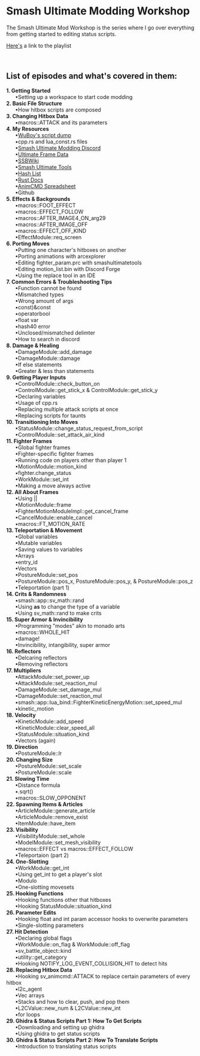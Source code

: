 # Smash Ultimate Modding Workshop
The Smash Ultimate Mod Workshop is the series where I go over everything from getting started to editing status scripts.

<a href="https://www.youtube.com/playlist?list=PLJ8C0Hk2ZKHvxjfFylRUIbVnDUvxLdejh">Here's</a> a link to the playlist

<br><h2>List of episodes and what's covered in them:</h2>
<b>1. Getting Started</b>
<br>&nbsp;&nbsp;&nbsp;&nbsp;&nbsp;&nbsp;•Setting up a workspace to start code modding
<br><b>2. Basic File Structure</b>
  <br>&nbsp;&nbsp;&nbsp;&nbsp;&nbsp;&nbsp;•How hitbox scripts are composed
<br><b>3. Changing Hitbox Data</b>
  <br>&nbsp;&nbsp;&nbsp;&nbsp;&nbsp;&nbsp;•macros::ATTACK and its parameters
<br><b>4. My Resources</b>
  <br>&nbsp;&nbsp;&nbsp;&nbsp;&nbsp;&nbsp;•<a href="https://github.com/WuBoytH/SSBU-Dumped-Scripts/tree/main/smashline">WuBoy's script dump</a>
  <br>&nbsp;&nbsp;&nbsp;&nbsp;&nbsp;&nbsp;•cpp.rs and lua_const.rs files
  <br>&nbsp;&nbsp;&nbsp;&nbsp;&nbsp;&nbsp;•<a href="https://discord.gg/ASJyTrZ">Smash Ultimate Modding Discord</a>
  <br>&nbsp;&nbsp;&nbsp;&nbsp;&nbsp;&nbsp;•<a href="https://ultimateframedata.com/">Ultimate Frame Data</a>
  <br>&nbsp;&nbsp;&nbsp;&nbsp;&nbsp;&nbsp;•<a href="https://www.ssbwiki.com/">SSBWiki</a>
  <br>&nbsp;&nbsp;&nbsp;&nbsp;&nbsp;&nbsp;•<a href="https://smashultimatetools.com/">Smash Ultimate Tools</a>
  <br>&nbsp;&nbsp;&nbsp;&nbsp;&nbsp;&nbsp;•<a href="https://raw.githubusercontent.com/ultimate-research/param-labels/master/ParamLabels.csv">Hash List</a>
  <br>&nbsp;&nbsp;&nbsp;&nbsp;&nbsp;&nbsp;•<a href="https://ultimate-research.github.io/skyline-rs-template/doc/smash/index.html">Rust Docs</a>
  <br>&nbsp;&nbsp;&nbsp;&nbsp;&nbsp;&nbsp;•<a href="https://docs.google.com/spreadsheets/d/1q_TpWoQkr9YWgQ7fc3JpHuU9zKfCLtl80Uodcyc0NPY/edit#gid=0">AnimCMD Spreadsheet</a>
  <br>&nbsp;&nbsp;&nbsp;&nbsp;&nbsp;&nbsp;•Github
<br><b>5. Effects & Backgrounds</b>
  <br>&nbsp;&nbsp;&nbsp;&nbsp;&nbsp;&nbsp;•macros::FOOT_EFFECT
  <br>&nbsp;&nbsp;&nbsp;&nbsp;&nbsp;&nbsp;•macros::EFFECT_FOLLOW
  <br>&nbsp;&nbsp;&nbsp;&nbsp;&nbsp;&nbsp;•macros::AFTER_IMAGE4_ON_arg29
  <br>&nbsp;&nbsp;&nbsp;&nbsp;&nbsp;&nbsp;•macros::AFTER_IMAGE_OFF
  <br>&nbsp;&nbsp;&nbsp;&nbsp;&nbsp;&nbsp;•macros::EFFECT_OFF_KIND
  <br>&nbsp;&nbsp;&nbsp;&nbsp;&nbsp;&nbsp;•EffectModule::req_screen
<br><b>6. Porting Moves</b>
  <br>&nbsp;&nbsp;&nbsp;&nbsp;&nbsp;&nbsp;•Putting one character's hitboxes on another
  <br>&nbsp;&nbsp;&nbsp;&nbsp;&nbsp;&nbsp;•Porting animations with arcexplorer
  <br>&nbsp;&nbsp;&nbsp;&nbsp;&nbsp;&nbsp;•Editing fighter_param.prc with smashultimatetools
  <br>&nbsp;&nbsp;&nbsp;&nbsp;&nbsp;&nbsp;•Editing motion_list.bin with Discord Forge
  <br>&nbsp;&nbsp;&nbsp;&nbsp;&nbsp;&nbsp;•Using the replace tool in an IDE
<br><b>7. Common Errors & Troubleshooting Tips</b>
  <br>&nbsp;&nbsp;&nbsp;&nbsp;&nbsp;&nbsp;•Function cannot be found
  <br>&nbsp;&nbsp;&nbsp;&nbsp;&nbsp;&nbsp;•Mismatched types
  <br>&nbsp;&nbsp;&nbsp;&nbsp;&nbsp;&nbsp;•Wrong amount of args
  <br>&nbsp;&nbsp;&nbsp;&nbsp;&nbsp;&nbsp;•const)&const
  <br>&nbsp;&nbsp;&nbsp;&nbsp;&nbsp;&nbsp;•operatorbool
  <br>&nbsp;&nbsp;&nbsp;&nbsp;&nbsp;&nbsp;•float var
  <br>&nbsp;&nbsp;&nbsp;&nbsp;&nbsp;&nbsp;•hash40 error
  <br>&nbsp;&nbsp;&nbsp;&nbsp;&nbsp;&nbsp;•Unclosed/mismatched delimter
  <br>&nbsp;&nbsp;&nbsp;&nbsp;&nbsp;&nbsp;•How to search in discord 
<br><b>8. Damage & Healing</b>
  <br>&nbsp;&nbsp;&nbsp;&nbsp;&nbsp;&nbsp;•DamageModule::add_damage
  <br>&nbsp;&nbsp;&nbsp;&nbsp;&nbsp;&nbsp;•DamageModule::damage
  <br>&nbsp;&nbsp;&nbsp;&nbsp;&nbsp;&nbsp;•If else statements
  <br>&nbsp;&nbsp;&nbsp;&nbsp;&nbsp;&nbsp;•Greater & less than statements
<br><b>9. Getting Player Inputs</b>
  <br>&nbsp;&nbsp;&nbsp;&nbsp;&nbsp;&nbsp;•ControlModule::check_button_on
  <br>&nbsp;&nbsp;&nbsp;&nbsp;&nbsp;&nbsp;•ControlModule::get_stick_x & ControlModule::get_stick_y
  <br>&nbsp;&nbsp;&nbsp;&nbsp;&nbsp;&nbsp;•Declaring variables
  <br>&nbsp;&nbsp;&nbsp;&nbsp;&nbsp;&nbsp;•Usage of cpp.rs
  <br>&nbsp;&nbsp;&nbsp;&nbsp;&nbsp;&nbsp;•Replacing multiple attack scripts at once
  <br>&nbsp;&nbsp;&nbsp;&nbsp;&nbsp;&nbsp;•Replacing scripts for taunts
<br><b>10. Transitioning Into Moves</b>
  <br>&nbsp;&nbsp;&nbsp;&nbsp;&nbsp;&nbsp;•StatusModule::change_status_request_from_script
  <br>&nbsp;&nbsp;&nbsp;&nbsp;&nbsp;&nbsp;•ControlModule::set_attack_air_kind
<br><b>11. Fighter Frames</b>
  <br>&nbsp;&nbsp;&nbsp;&nbsp;&nbsp;&nbsp;•Global fighter frames
  <br>&nbsp;&nbsp;&nbsp;&nbsp;&nbsp;&nbsp;•Fighter-specific fighter frames
  <br>&nbsp;&nbsp;&nbsp;&nbsp;&nbsp;&nbsp;•Running code on players other than player 1
  <br>&nbsp;&nbsp;&nbsp;&nbsp;&nbsp;&nbsp;•MotionModule::motion_kind
  <br>&nbsp;&nbsp;&nbsp;&nbsp;&nbsp;&nbsp;•fighter.change_status
  <br>&nbsp;&nbsp;&nbsp;&nbsp;&nbsp;&nbsp;•WorkModule::set_int
  <br>&nbsp;&nbsp;&nbsp;&nbsp;&nbsp;&nbsp;•Making a move always active
<br><b>12. All About Frames</b>
  <br>&nbsp;&nbsp;&nbsp;&nbsp;&nbsp;&nbsp;•Using ||
  <br>&nbsp;&nbsp;&nbsp;&nbsp;&nbsp;&nbsp;•MotionModule::frame
  <br>&nbsp;&nbsp;&nbsp;&nbsp;&nbsp;&nbsp;•FighterMotionModuleImpl::get_cancel_frame
  <br>&nbsp;&nbsp;&nbsp;&nbsp;&nbsp;&nbsp;•CancelModule::enable_cancel
  <br>&nbsp;&nbsp;&nbsp;&nbsp;&nbsp;&nbsp;•macros::FT_MOTION_RATE
<br><b>13. Teleportation & Movement</b>
  <br>&nbsp;&nbsp;&nbsp;&nbsp;&nbsp;&nbsp;•Global variables
  <br>&nbsp;&nbsp;&nbsp;&nbsp;&nbsp;&nbsp;•Mutable variables
  <br>&nbsp;&nbsp;&nbsp;&nbsp;&nbsp;&nbsp;•Saving values to variables
  <br>&nbsp;&nbsp;&nbsp;&nbsp;&nbsp;&nbsp;•Arrays
  <br>&nbsp;&nbsp;&nbsp;&nbsp;&nbsp;&nbsp;•entry_id
  <br>&nbsp;&nbsp;&nbsp;&nbsp;&nbsp;&nbsp;•Vectors
  <br>&nbsp;&nbsp;&nbsp;&nbsp;&nbsp;&nbsp;•PostureModule::set_pos
  <br>&nbsp;&nbsp;&nbsp;&nbsp;&nbsp;&nbsp;•PostureModule::pos_x, PostureModule::pos_y, & PostureModule::pos_z
  <br>&nbsp;&nbsp;&nbsp;&nbsp;&nbsp;&nbsp;•Teleportation (part 1)
<br><b>14. Crits & Randomness</b>
  <br>&nbsp;&nbsp;&nbsp;&nbsp;&nbsp;&nbsp;•smash::app::sv_math::rand
  <br>&nbsp;&nbsp;&nbsp;&nbsp;&nbsp;&nbsp;•Using <b>as</b> to change the type of a variable
  <br>&nbsp;&nbsp;&nbsp;&nbsp;&nbsp;&nbsp;•Using sv_math::rand to make crits
<br><b>15. Super Armor & Invincibility</b>
  <br>&nbsp;&nbsp;&nbsp;&nbsp;&nbsp;&nbsp;•Programming "modes" akin to monado arts
  <br>&nbsp;&nbsp;&nbsp;&nbsp;&nbsp;&nbsp;•macros::WHOLE_HIT
  <br>&nbsp;&nbsp;&nbsp;&nbsp;&nbsp;&nbsp;•damage!
  <br>&nbsp;&nbsp;&nbsp;&nbsp;&nbsp;&nbsp;•Invincibility, intangibility, super armor
<br><b>16. Reflectors</b>
  <br>&nbsp;&nbsp;&nbsp;&nbsp;&nbsp;&nbsp;•Delcaring reflectors
  <br>&nbsp;&nbsp;&nbsp;&nbsp;&nbsp;&nbsp;•Removing reflectors
<br><b>17. Multipliers</b>
  <br>&nbsp;&nbsp;&nbsp;&nbsp;&nbsp;&nbsp;•AttackModule::set_power_up
  <br>&nbsp;&nbsp;&nbsp;&nbsp;&nbsp;&nbsp;•AttackModule::set_reaction_mul
  <br>&nbsp;&nbsp;&nbsp;&nbsp;&nbsp;&nbsp;•DamageModule::set_damage_mul
  <br>&nbsp;&nbsp;&nbsp;&nbsp;&nbsp;&nbsp;•DamageModule::set_reaction_mul
  <br>&nbsp;&nbsp;&nbsp;&nbsp;&nbsp;&nbsp;•smash::app::lua_bind::FighterKineticEnergyMotion::set_speed_mul
  <br>&nbsp;&nbsp;&nbsp;&nbsp;&nbsp;&nbsp;•kinetic_motion
<br><b>18. Velocity</b>
  <br>&nbsp;&nbsp;&nbsp;&nbsp;&nbsp;&nbsp;•KineticModule::add_speed
  <br>&nbsp;&nbsp;&nbsp;&nbsp;&nbsp;&nbsp;•KineticModule::clear_speed_all
  <br>&nbsp;&nbsp;&nbsp;&nbsp;&nbsp;&nbsp;•StatusModule::situation_kind
  <br>&nbsp;&nbsp;&nbsp;&nbsp;&nbsp;&nbsp;•Vectors (again)
<br><b>19. Direction</b>
  <br>&nbsp;&nbsp;&nbsp;&nbsp;&nbsp;&nbsp;•PostureModule::lr
<br><b>20. Changing Size</b>
  <br>&nbsp;&nbsp;&nbsp;&nbsp;&nbsp;&nbsp;•PostureModule::set_scale
  <br>&nbsp;&nbsp;&nbsp;&nbsp;&nbsp;&nbsp;•PostureModule::scale
<br><b>21. Slowing Time</b>
  <br>&nbsp;&nbsp;&nbsp;&nbsp;&nbsp;&nbsp;•Distance formula
  <br>&nbsp;&nbsp;&nbsp;&nbsp;&nbsp;&nbsp;•.sqrt()
  <br>&nbsp;&nbsp;&nbsp;&nbsp;&nbsp;&nbsp;•macros::SLOW_OPPONENT
<br><b>22. Spawning Items & Articles</b>
  <br>&nbsp;&nbsp;&nbsp;&nbsp;&nbsp;&nbsp;•ArticleModule::generate_article
  <br>&nbsp;&nbsp;&nbsp;&nbsp;&nbsp;&nbsp;•ArticleModule::remove_exist
  <br>&nbsp;&nbsp;&nbsp;&nbsp;&nbsp;&nbsp;•ItemModule::have_item
<br><b>23. Visibility</b>
  <br>&nbsp;&nbsp;&nbsp;&nbsp;&nbsp;&nbsp;•VisibilityModule::set_whole
  <br>&nbsp;&nbsp;&nbsp;&nbsp;&nbsp;&nbsp;•ModelModule::set_mesh_visibility
  <br>&nbsp;&nbsp;&nbsp;&nbsp;&nbsp;&nbsp;•macros::EFFECT vs macros::EFFECT_FOLLOW
  <br>&nbsp;&nbsp;&nbsp;&nbsp;&nbsp;&nbsp;•Teleportaion (part 2)
<br><b>24. One-Slotting</b>
  <br>&nbsp;&nbsp;&nbsp;&nbsp;&nbsp;&nbsp;•WorkModule::get_int
  <br>&nbsp;&nbsp;&nbsp;&nbsp;&nbsp;&nbsp;•Using get_int to get a player's slot
  <br>&nbsp;&nbsp;&nbsp;&nbsp;&nbsp;&nbsp;•Modulo
  <br>&nbsp;&nbsp;&nbsp;&nbsp;&nbsp;&nbsp;•One-slotting movesets
<br><b>25. Hooking Functions</b>
  <br>&nbsp;&nbsp;&nbsp;&nbsp;&nbsp;&nbsp;•Hooking functions other that hitboxes
  <br>&nbsp;&nbsp;&nbsp;&nbsp;&nbsp;&nbsp;•Hooking StatusModule::situation_kind
<br><b>26. Parameter Edits</b>
  <br>&nbsp;&nbsp;&nbsp;&nbsp;&nbsp;&nbsp;•Hooking float and int param accessor hooks to overwrite parameters
  <br>&nbsp;&nbsp;&nbsp;&nbsp;&nbsp;&nbsp;•Single-slotting parameters
<br><b>27. Hit Detection</b>
  <br>&nbsp;&nbsp;&nbsp;&nbsp;&nbsp;&nbsp;•Declaring global flags
  <br>&nbsp;&nbsp;&nbsp;&nbsp;&nbsp;&nbsp;•WorkModule::on_flag & WorkModule::off_flag
  <br>&nbsp;&nbsp;&nbsp;&nbsp;&nbsp;&nbsp;•sv_battle_object::kind
  <br>&nbsp;&nbsp;&nbsp;&nbsp;&nbsp;&nbsp;•utility::get_category
  <br>&nbsp;&nbsp;&nbsp;&nbsp;&nbsp;&nbsp;•Hooking NOTIFY_LOG_EVENT_COLLISION_HIT to detect hits
<br><b>28. Replacing Hitbox Data</b>
  <br>&nbsp;&nbsp;&nbsp;&nbsp;&nbsp;&nbsp;•Hooking sv_animcmd::ATTACK to replace certain parameters of every hitbox
  <br>&nbsp;&nbsp;&nbsp;&nbsp;&nbsp;&nbsp;•l2c_agent
  <br>&nbsp;&nbsp;&nbsp;&nbsp;&nbsp;&nbsp;•Vec arrays
  <br>&nbsp;&nbsp;&nbsp;&nbsp;&nbsp;&nbsp;•Stacks and how to clear, push, and pop them
  <br>&nbsp;&nbsp;&nbsp;&nbsp;&nbsp;&nbsp;•L2CValue::new_num & L2CValue::new_int
  <br>&nbsp;&nbsp;&nbsp;&nbsp;&nbsp;&nbsp;•for loops
<br><b>29. Ghidra & Status Scripts Part 1: How To Get Scripts</b>
  <br>&nbsp;&nbsp;&nbsp;&nbsp;&nbsp;&nbsp;•Downloading and setting up ghidra
  <br>&nbsp;&nbsp;&nbsp;&nbsp;&nbsp;&nbsp;•Using ghidra to get status scripts
<br><b>30. Ghidra & Status Scripts Part 2: How To Translate Scripts</b>
  <br>&nbsp;&nbsp;&nbsp;&nbsp;&nbsp;&nbsp;•Introduction to translating status scripts
